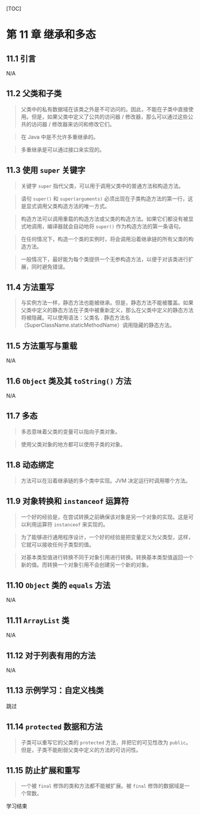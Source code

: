 [TOC]

# 第 11 章 继承和多态

## 11.1 引言

N/A

## 11.2 父类和子类

> 父类中的私有数据域在该类之外是不可访问的。因此，不能在子类中直接使用。但是，如果父类中定义了公共的访问器 / 修改器，那么可以通过这些公共的访问器 / 修改器来访问和修改它们。


> 在 Java 中是不允许多重继承的。

> 多重继承是可以通过接口来实现的。

## 11.3 使用 `super` 关键字

> 关键字 `super` 指代父类，可以用于调用父类中的普通方法和构造方法。

> 语句 `super()` 和 `super(arguments)` 必须出现在子类构造方法的第一行，这是显式调用父类构造方法的唯一方式。

> 构造方法可以调用重载的构造方法或父类的构造方法。如果它们都没有被显式地调用，编译器就会自动地将 `super()` 作为构造方法的第一条语句。

> 在任何情况下，构造一个类的实例时，将会调用沿着继承链的所有父类的构造方法。

> 一般情况下，最好能为每个类提供一个无参构造方法，以便于对该类进行扩展，同时避免错误。

## 11.4 方法重写

> 与实例方法一样，静态方法也能被继承。但是，静态方法不能被覆盖。如果父类中定义的静态方法在子类中被重新定义，那么在父类中定义的静态方法将被隐藏。可以使用语法：父类名 . 静态方法名（SuperClassName.staticMethodName）调用隐藏的静态方法。

## 11.5 方法重写与重载

N/A

## 11.6 `Object` 类及其 `toString()` 方法

N/A

## 11.7 多态

> 多态意味着父类的变量可以指向子类对象。

> 使用父类对象的地方都可以使用子类的对象。

## 11.8 动态绑定

> 方法可以在沿着继承链的多个类中实现。JVM 决定运行时调用哪个方法。

## 11.9 对象转换和 `instanceof` 运算符

> 一个好的经验是，在尝试转换之前确保该对象是另一个对象的实现。这是可以利用运算符 `instanceof` 来实现的。

> 为了能够进行通用程序设计，一个好的经验是把变量定义为父类型，这样，它就可以接收任何子类型的值。

> 对基本类型值进行转换不同于对象引用进行转换。转换基本类型值返回一个新的值。而转换一个对象引用不会创建另一个新的对象。

## 11.10 `Object` 类的 `equals` 方法

N/A

## 11.11 `ArrayList` 类

N/A

## 11.12 对于列表有用的方法

N/A

## 11.13 示例学习：自定义栈类

跳过

## 11.14 `protected` 数据和方法

> 子类可以重写它的父类的 `protected` 方法，并把它的可见性改为 `public`。但是，子类不能削弱父类中定义的方法的可访问性。

## 11.15 防止扩展和重写

> 一个被 `final` 修饰的类和方法都不能被扩展。被 `final` 修饰的数据域是一个常数。

学习结束

